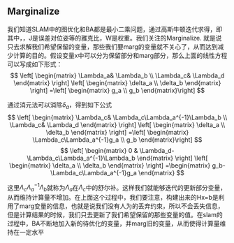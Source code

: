 
## Marginalize
我们知道SLAM中的图优化和BA都是最小二乘问题，通过高斯牛顿迭代求得，即
其中，，J是误差对位姿等的雅克比，W是权重。我们关注的Marginalize. 就是说只去求解我们希望保留的变量，那些我们要marg的变量就不关心了，从而达到减少计算的目的。假设变量x中可以分为保留部分和marg部分，那么上面的线性方程可以写成如下形式：
$$
\left[
\begin{matrix}
\Lambda_a& \Lambda_b \\
\Lambda_c& \Lambda_d
\end{matrix}
\right]
\left[
\begin{matrix}
\delta_a \\
 \delta_b
\end{matrix}
\right]
=\left[
\begin{matrix}
g_a \\
g_b
\end{matrix}\right]
$$

通过消元法可以消除$\delta_a$，得到如下公式
$$
\left[
\begin{matrix}
\Lambda_c& \Lambda_c\Lambda_a^{-1}\Lambda_b \\
\Lambda_c& \Lambda_d
\end{matrix}
\right]
\left[
\begin{matrix}
\delta_a \\
 \delta_b
\end{matrix}
\right]
=\left[
\begin{matrix}
\Lambda_c\Lambda_a^{-1}g_a \\
g_b
\end{matrix}\right]
$$
$$
\left[
\begin{matrix}
0 & \Lambda_d-\Lambda_c\Lambda_a^{-1}\Lambda_b
\end{matrix}
\right]
\left[
\begin{matrix}
\delta_a \\
 \delta_b
\end{matrix}
\right]
=\begin{matrix}
g_b-\Lambda_c\Lambda_a^{-1}g_a
\end{matrix}
$$

这里$\Lambda_c\Lambda_a^{-1}\Lambda_b$就称为$\Lambda_a$在$\Lambda_c$中的舒尔补。这样我们就能够迭代的更新部分变量，从而维持计算量不增加。在上面这个过程中，我们要注意，构建出来的Hx=b是利用了marg变量的信息，也就是说我们没有人为的丢弃约束，所以不会丢失信息，但是计算结果的时候，我们只去更新了我们希望保留的那些变量的值。在slam的过程中，BA不断地加入新的待优化的变量，并marg旧的变量，从而使得计算量维持在一定水平
